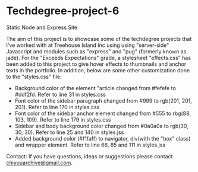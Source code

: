 # Techdegree-project-6
 Static Node and Express Site

The aim of this project is to showcase some of the techdegree projects that I've worked with at Treehouse Island Inc using using "server-side" Javascript and modules such as "express" and "pug" (formerly known as jade). For the "Exceeds Expectations" grade, a stylesheet "effects.css" has been added to this project to give hover effects to thumbnails and anchor texts in the portfolio. In addition, below are some other customization done to the "styles.css" file:

- Background color of the element "article changed from #fefefe to #ddf2fd. Refer to line 31 in styles.css
- Font color of the sidebar paragraph changed from #999 to rgb(201, 201, 201). Refer to line 170 in styles.css
- Font color of the sidebar anchor element changed from #555 to rbg(88, 103, 109). Refer to line 179 in styles.css
- Sidebar and body background color changed from #0a0a0a to rgb(30, 30, 30). Refer to line 25 and 140 in styles.jss
- Added background color (#f1faff) to navigator, div(with the "box" class) and wrapper element. Refer to line 66, 85 and 111 in styles.jss

Contact: If you have questions, ideas or suggestions please contact chiyuuarchive@gmail.com.
